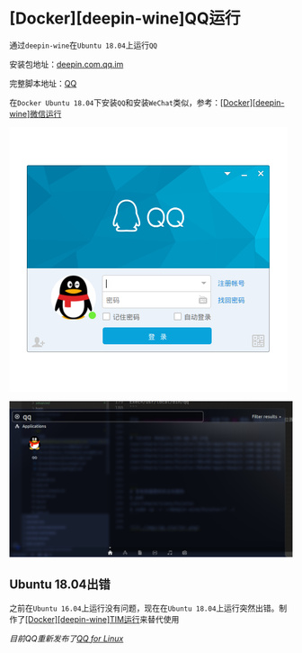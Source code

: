 
# [Docker][deepin-wine]QQ运行

通过`deepin-wine`在`Ubuntu 18.04`上运行`QQ`

安装包地址：[deepin.com.qq.im](https://mirrors.aliyun.com/deepin/pool/non-free/d/deepin.com.qq.im/)

完整脚本地址：[QQ](https://github.com/zjZSTU/Containerization-Automation/tree/master/dockerfiles/qq)

在`Docker Ubuntu 18.04`下安装`QQ`和安装`WeChat`类似，参考：[[Docker][deepin-wine]微信运行](https://container-automation.readthedocs.io/zh_CN/latest/docker/gui/[Docker][deepin-wine]微信运行.html)

![](./imgs/qq-begin.png)

![](./imgs/qq-starter.png)

## Ubuntu 18.04出错

之前在`Ubuntu 16.04`上运行没有问题，现在在`Ubuntu 18.04`上运行突然出错。制作了[[Docker][deepin-wine]TIM运行](https://container-automation.readthedocs.io/zh_CN/latest/docker/gui/[Docker][deepin-wine]TIM%E8%BF%90%E8%A1%8C.html)来替代使用

*目前QQ重新发布了[QQ for Linux](https://im.qq.com/download/)*
